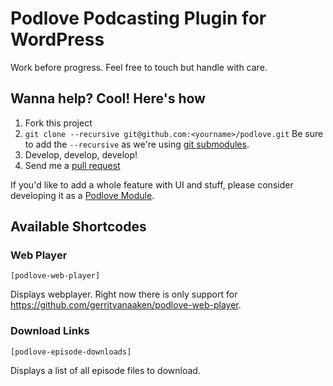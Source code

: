 # Podlove Podcasting Plugin for WordPress

Work before progress. Feel free to touch but handle with care.

## Wanna help? Cool! Here's how

1. Fork this project
2. `git clone --recursive git@github.com:<yourname>/podlove.git` Be sure to add the `--recursive` as we're using [git submodules](http://git-scm.com/book/en/Git-Tools-Submodules).
3. Develop, develop, develop!
4. Send me a [pull request](https://help.github.com/articles/using-pull-requests)

If you'd like to add a whole feature with UI and stuff, please consider developing it as a [Podlove Module](https://github.com/eteubert/podlove/blob/master/lib/modules/readme.md).

## Available Shortcodes

### Web Player

`[podlove-web-player]` 

Displays webplayer. Right now there is only support for https://github.com/gerritvanaaken/podlove-web-player.

### Download Links

`[podlove-episode-downloads]`

Displays a list of all episode files to download.